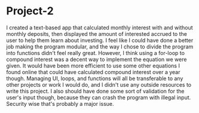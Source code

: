 # Project-2

I created a text-based app that calculated monthly interest with and without monthly deposits, then displayed the amount of interested accrued to the user to help them learn about investing. I feel like I could have done a better job making the program modular, and the way I chose to divide the program into functions didn't feel really great. However, I think using a for-loop to compound interest was a decent way to implement the equation we were given. It would have been more efficient to use some other equations I found online that could have calculated compound interest over a year though. Managing UI, loops, and functions will all be transferable to any other projects or work I would do, and I didn't use any outside resources to write this project.  I also should have done some sort of validation for the user's input though, because they can crash the program with illegal input. Security wise that's probably a major issue. 
